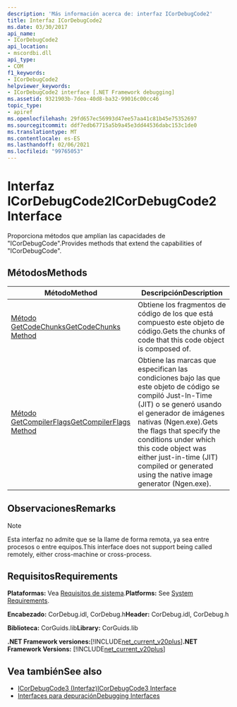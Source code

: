 ```yaml
---
description: 'Más información acerca de: interfaz ICorDebugCode2'
title: Interfaz ICorDebugCode2
ms.date: 03/30/2017
api_name:
- ICorDebugCode2
api_location:
- mscordbi.dll
api_type:
- COM
f1_keywords:
- ICorDebugCode2
helpviewer_keywords:
- ICorDebugCode2 interface [.NET Framework debugging]
ms.assetid: 9321903b-7dea-40d8-ba32-99016c00cc46
topic_type:
- apiref
ms.openlocfilehash: 29fd657ec56993d47ee57aa41c81b45e75352697
ms.sourcegitcommit: ddf7edb67715a5b9a45e3dd44536dabc153c1de0
ms.translationtype: MT
ms.contentlocale: es-ES
ms.lasthandoff: 02/06/2021
ms.locfileid: "99765053"
---
```

# <a name="icordebugcode2-interface"></a><span data-ttu-id="17855-103">Interfaz ICorDebugCode2</span><span class="sxs-lookup"><span data-stu-id="17855-103">ICorDebugCode2 Interface</span></span>

<span data-ttu-id="17855-104">Proporciona métodos que amplían las capacidades de "ICorDebugCode".</span><span class="sxs-lookup"><span data-stu-id="17855-104">Provides methods that extend the capabilities of "ICorDebugCode".</span></span>  
  
## <a name="methods"></a><span data-ttu-id="17855-105">Métodos</span><span class="sxs-lookup"><span data-stu-id="17855-105">Methods</span></span>  
  
|<span data-ttu-id="17855-106">Método</span><span class="sxs-lookup"><span data-stu-id="17855-106">Method</span></span>|<span data-ttu-id="17855-107">Descripción</span><span class="sxs-lookup"><span data-stu-id="17855-107">Description</span></span>|  
|------------|-----------------|  
|[<span data-ttu-id="17855-108">Método GetCodeChunks</span><span class="sxs-lookup"><span data-stu-id="17855-108">GetCodeChunks Method</span></span>](icordebugcode2-getcodechunks-method.md)|<span data-ttu-id="17855-109">Obtiene los fragmentos de código de los que está compuesto este objeto de código.</span><span class="sxs-lookup"><span data-stu-id="17855-109">Gets the chunks of code that this code object is composed of.</span></span>|  
|[<span data-ttu-id="17855-110">Método GetCompilerFlags</span><span class="sxs-lookup"><span data-stu-id="17855-110">GetCompilerFlags Method</span></span>](icordebugcode2-getcompilerflags-method.md)|<span data-ttu-id="17855-111">Obtiene las marcas que especifican las condiciones bajo las que este objeto de código se compiló Just-In-Time (JIT) o se generó usando el generador de imágenes nativas (Ngen.exe).</span><span class="sxs-lookup"><span data-stu-id="17855-111">Gets the flags that specify the conditions under which this code object was either just-in-time (JIT) compiled or generated using the native image generator (Ngen.exe).</span></span>|  
  
## <a name="remarks"></a><span data-ttu-id="17855-112">Observaciones</span><span class="sxs-lookup"><span data-stu-id="17855-112">Remarks</span></span>  
  
> [!NOTE]
> <span data-ttu-id="17855-113">Esta interfaz no admite que se la llame de forma remota, ya sea entre procesos o entre equipos.</span><span class="sxs-lookup"><span data-stu-id="17855-113">This interface does not support being called remotely, either cross-machine or cross-process.</span></span>  
  
## <a name="requirements"></a><span data-ttu-id="17855-114">Requisitos</span><span class="sxs-lookup"><span data-stu-id="17855-114">Requirements</span></span>  

 <span data-ttu-id="17855-115">**Plataformas:** Vea [Requisitos de sistema](../../get-started/system-requirements.md).</span><span class="sxs-lookup"><span data-stu-id="17855-115">**Platforms:** See [System Requirements](../../get-started/system-requirements.md).</span></span>  
  
 <span data-ttu-id="17855-116">**Encabezado:** CorDebug.idl, CorDebug.h</span><span class="sxs-lookup"><span data-stu-id="17855-116">**Header:** CorDebug.idl, CorDebug.h</span></span>  
  
 <span data-ttu-id="17855-117">**Biblioteca:** CorGuids.lib</span><span class="sxs-lookup"><span data-stu-id="17855-117">**Library:** CorGuids.lib</span></span>  
  
 <span data-ttu-id="17855-118">**.NET Framework versiones:**[!INCLUDE[net_current_v20plus](../../../../includes/net-current-v20plus-md.md)]</span><span class="sxs-lookup"><span data-stu-id="17855-118">**.NET Framework Versions:** [!INCLUDE[net_current_v20plus](../../../../includes/net-current-v20plus-md.md)]</span></span>  
  
## <a name="see-also"></a><span data-ttu-id="17855-119">Vea también</span><span class="sxs-lookup"><span data-stu-id="17855-119">See also</span></span>

- [<span data-ttu-id="17855-120">ICorDebugCode3 (Interfaz)</span><span class="sxs-lookup"><span data-stu-id="17855-120">ICorDebugCode3 Interface</span></span>](icordebugcode3-interface.md)
- [<span data-ttu-id="17855-121">Interfaces para depuración</span><span class="sxs-lookup"><span data-stu-id="17855-121">Debugging Interfaces</span></span>](debugging-interfaces.md)
